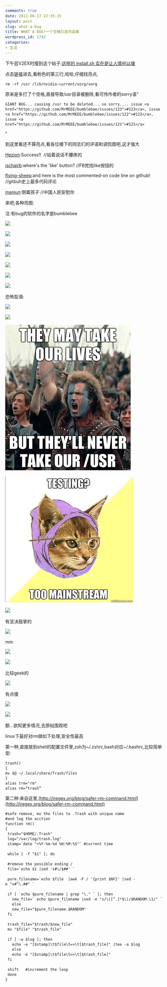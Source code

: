 ```yaml
---
comments: true
date: 2011-06-17 22:35:15
layout: post
slug: what-a-bug
title: WHAT A BUG!一个空格引发的血案
wordpress_id: 1742
categories:
- 生活
---
```


下午逛V2EX时撞到这个帖子:[这样的 install.sh 实在是让人情何以堪](http://www.v2ex.com/t/14559#reply14)





点击[链接](https://github.com/MrMEEE/bumblebee/commit/a047be85247755cdbe0acce6#diff-1)进去,看粉色的第三行,哈哈,仔细找亮点,




    
    rm -rf /usr /lib/nvidia-current/xorg/xorg





原来是多打了个空格,直接导致/usr目录被删除,看可怜作者的sorry语"




    
    GIANT BUG... causing /usr to be deleted... so sorry.... issue <a href="https://github.com/MrMEEE/bumblebee/issues/123">#123</a>, issue <a href="https://github.com/MrMEEE/bumblebee/issues/122">#122</a>, issue <a href="https://github.com/MrMEEE/bumblebee/issues/121">#121</a>





"





到这里看还不算亮点,看各位楼下的同志们的评语和调侃图吧,这才强大





[Hezion](https://github.com/HezionGreat ):Success!!  //站着说话不腰疼的<!-- more -->





[jschairb](https://github.com/jschairb):where's the 'like' button? //FB党找like按钮的





[flying-sheep](https://github.com/flying-sheep):and here is the most commented-on code line on github! //gitbuh史上最多代码评论





[manjun](https://github.com/manjun):倒霉孩子 //中国人民安慰你





来吧,各种亮图:





注:有bug的软件的名字是bumblebee





![](https://a248.e.akamai.net/assets.github.com/img/3abffdf4bce3ca164a1136423b754d09452fc4cc/687474703a2f2f692e696d6775722e636f6d2f44674454572e676966)





![](https://a248.e.akamai.net/assets.github.com/img/c9a396ff30ecff05f185a22201c1fb0cb532754e/687474703a2f2f696d676b6b2e636f6d2f692f707977642e6a7067)





![](https://a248.e.akamai.net/assets.github.com/img/77f20c772e7768c05c2a0c6f60ece1aedfc6d13a/687474703a2f2f7472617669736b726f62657274732e73332e616d617a6f6e6177732e636f6d2f6173736574732f62756d626c656265652e706e67)





![](https://a248.e.akamai.net/assets.github.com/img/58bb0e2ff4031e355738be85c9fc59aea4eef07c/687474703a2f2f692e696d6775722e636f6d2f496d7831422e706e67)





![](https://a248.e.akamai.net/assets.github.com/img/0e621b1a55a9e2963113d16916ca4c2f01bccebc/687474703a2f2f692e6d696e2e75732f69444848362e706e67)





![](https://img.skitch.com/20110616-edgex5fcw6b7drdbjnehph7sei.jpg)





![](https://a248.e.akamai.net/assets.github.com/img/b806b80ee9913ed686aace73d79b1016c090b6ae/687474703a2f2f692e6d696e2e75732f69444235652e706e67)





恐怖型滴:





![](https://a248.e.akamai.net/assets.github.com/img/ee72484fc4b130a382ac710c7af9d672818a7d8c/687474703a2f2f696d6738342e696d616765736861636b2e75732f696d6738342f313938312f726d7266742e6a7067)





![](https://a248.e.akamai.net/assets.github.com/img/e1f00567aac3eeb1354211e883ecf230ed5ad8b2/687474703a2f2f692e696d6775722e636f6d2f5a4d384d762e706e67)





![](https://github.com/rubysolo/.ignore/raw/master/slash_usr.png)





  






![](https://github.com/nlemke/nyan/raw/master/2.jpg)





![](https://a248.e.akamai.net/assets.github.com/img/152187daf4734933ebe10f79dd8925362a1008df/687474703a2f2f696d673639302e696d616765736861636b2e75732f696d673639302f313731382f776879756c656176652e706e67)





有坚决鼓掌的





![](https://a248.e.akamai.net/assets.github.com/img/91cd03317ddf03102a9ab884cf4a77b79dd7eecf/687474703a2f2f6c6170756c656e74612e636f6d2f6c6f6c2f6b616e655f636c617070696e672e676966)





mm





![](https://a248.e.akamai.net/assets.github.com/img/b8fd0821ad3a5f35dcccbeece501e01a26aa69c2/687474703a2f2f696861746576616e732e636f6d2f6c656176655f7573725f616c6f6e652e706e67)





![](https://a248.e.akamai.net/assets.github.com/img/74c0a856f62357d305e1f655f49961276d151c5b/687474703a2f2f692e696d6775722e636f6d2f574b7437662e706e67)





比较geek的





![](https://a248.e.akamai.net/assets.github.com/img/8d4a2ba70a9c1eaec18f01e4a788f27aaf1f5063/687474703a2f2f686162726173746f726167652e6f72672f73746f726167652f63306664356434622f31636233613637362f37373734636632642f64366635353064302e6a7067)





有点傻





![](https://a248.e.akamai.net/assets.github.com/img/bfbb891bc2472e05af1b3324652079d679a91fdd/687474703a2f2f63616368652e6779617a6f2e636f6d2f32303435343137303365326431326666373833393032623038346133653634322e706e67)





![](https://a248.e.akamai.net/assets.github.com/img/d892f09ac75eade63052c60c8ffc5f7048c1f905/687474703a2f2f646c2e64726f70626f782e636f6d2f752f31313634393639322f71622e6a7067)





  






额...欲知更多情况,去原帖围观吧





  






linux下最好对rm做如下处理,安全性最高





第一种,直接放到shell的配置文件里,zsh为~/.zshrc,bash对应~/.bashrc,比较简单型:




    
    trash()
    {
    mv $@ ~/.local/share/Trash/files
    }
    alias trm="rm"
    alias rm=“trash”





第二种:来自这里,[http://iregex.org/blog/safer-rm-command.html](http://iregex.org/blog/safer-rm-command.html)




    
    #safe remove, mv the files to .Trash with unique name
    #and log the acction
    function rm()
    {
     trash="$HOME/.Trash"
     log="/var/log/trash.log"
     stamp=`date "+%Y-%m-%d %H:%M:%S"` #current time
    
     while [ -f "$1" ]; do
    
     #remove the possible ending /
     file=`echo $1 |sed 's#\/$##' `
    
     pure_filename=`echo $file  |awk -F / '{print $NF}' |sed -e "s#^\.##" `
    
     if [ `echo $pure_filename | grep "\." ` ]; then
       new_file=` echo $pure_filename |sed -e "s/\([^.]*$\)/$RANDOM.\1/" `
       else
       new_file="$pure_filename.$RANDOM"
     fi
    
     trash_file="$trash/$new_file"
     mv "$file" "$trash_file"
    
     if [ -w $log ]; then
       echo -e "[$stamp]\t$file\t=>\t[$trash_file]" |tee -a $log
       else
       echo -e "[$stamp]\t$file\t=>\t[$trash_file]"
     fi
    
     shift   #increment the loop
     done
    }





  

